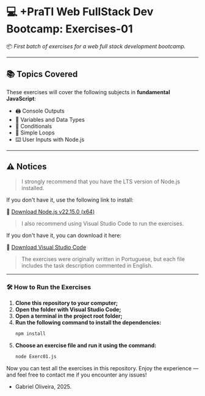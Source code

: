 # 💻 +PraTI Web FullStack Dev Bootcamp: Exercises-01

📦 *First batch of exercises for a web full stack development bootcamp.*

---

## 📚 Topics Covered

These exercises will cover the following subjects in **fundamental JavaScript**:

- 🖨️ Console Outputs  
- 🧠 Variables and Data Types  
- 🔀 Conditionals  
- 🔁 Simple Loops  
- ⌨️ User Inputs with Node.js  

---

## ⚠️ Notices

> I strongly recommend that you have the LTS version of Node.js installed.

If you don't have it, use the following link to install:

🔗 [Download Node.js v22.15.0 (x64)](https://nodejs.org/dist/v22.15.0/node-v22.15.0-x64.msi)

> I also recommend using Visual Studio Code to run the exercises.

If you don't have it, you can download it here:

🔗 [Download Visual Studio Code](https://code.visualstudio.com/download)

> The exercises were originally written in Portuguese, but each file includes the task description commented in English.
---

### 🛠️ How to Run the Exercises

1. **Clone this repository to your computer;**
2. **Open the folder with Visual Studio Code;**
3. **Open a terminal in the project root folder;**
4. **Run the following command to install the dependencies:**
   ```bash
   npm install
5. **Choose an exercise file and run it using the command:**
   ```bash
   node Exerc01.js

Now you can test all the exercises in this repository.
Enjoy the experience — and feel free to contact me if you encounter any issues!

- Gabriel Oliveira, 2025.

